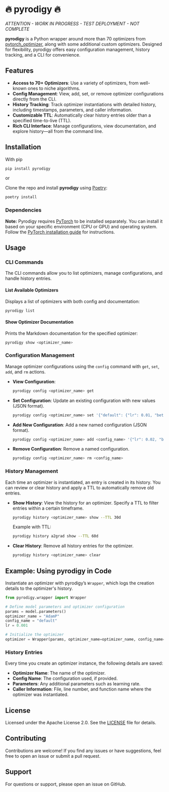 
# 🔥 pyrodigy 🔥

*ATTENTION - WORK IN PROGRESS - TEST DEPLOYMENT - NOT COMPLETE*

**pyrodigy** is a Python wrapper around more than 70 optimizers from [pytorch_optimizer](https://github.com/kozistr/pytorch_optimizer), along with some additional custom optimizers. Designed for flexibility, pyrodigy offers easy configuration management, history tracking, and a CLI for convenience.

## Features
- **Access to 70+ Optimizers**: Use a variety of optimizers, from well-known ones to niche algorithms.
- **Config Management**: View, add, set, or remove optimizer configurations directly from the CLI.
- **History Tracking**: Track optimizer instantiations with detailed history, including timestamps, parameters, and caller information.
- **Customizable TTL**: Automatically clear history entries older than a specified time-to-live (TTL).
- **Rich CLI Interface**: Manage configurations, view documentation, and explore history—all from the command line.

## Installation

With pip
```bash
pip install pyrodigy
```

or

Clone the repo and install **pyrodigy** using [Poetry](https://python-poetry.org/):
```bash
poetry install
```

### Dependencies

**Note:** Pyrodigy requires [PyTorch](https://pytorch.org/get-started/locally/) to be installed separately. You can install it based on your specific environment (CPU or GPU) and operating system. Follow the [PyTorch installation guide](https://pytorch.org/get-started/locally/) for instructions.


## Usage
### CLI Commands
The CLI commands allow you to list optimizers, manage configurations, and handle history entries. 

#### List Available Optimizers
Displays a list of optimizers with both config and documentation:
```bash
pyrodigy list
```

#### Show Optimizer Documentation
Prints the Markdown documentation for the specified optimizer:
```bash
pyrodigy show <optimizer_name>
```

### Configuration Management
Manage optimizer configurations using the `config` command with `get`, `set`, `add`, and `rm` actions.

- **View Configuration**:
  ```bash
  pyrodigy config <optimizer_name> get
  ```
- **Set Configuration**: Update an existing configuration with new values (JSON format).
  ```bash
  pyrodigy config <optimizer_name> set '{"default": {"lr": 0.01, "beta": 0.9}}'
  ```
- **Add New Configuration**: Add a new named configuration (JSON format).
  ```bash
  pyrodigy config <optimizer_name> add <config_name> '{"lr": 0.02, "beta": 0.95}'
  ```
- **Remove Configuration**: Remove a named configuration.
  ```bash
  pyrodigy config <optimizer_name> rm <config_name>
  ```

### History Management
Each time an optimizer is instantiated, an entry is created in its history. You can review or clear history and apply a TTL to automatically remove old entries.

- **Show History**: View the history for an optimizer. Specify a TTL to filter entries within a certain timeframe.
  ```bash
  pyrodigy history <optimizer_name> show --TTL 30d
  ```
  Example with TTL:
  ```bash
  pyrodigy history a2grad show --TTL 60d
  ```
- **Clear History**: Remove all history entries for the optimizer.
  ```bash
  pyrodigy history <optimizer_name> clear
  ```

## Example: Using pyrodigy in Code
Instantiate an optimizer with pyrodigy’s `Wrapper`, which logs the creation details to the optimizer's history.

```python
from pyrodigy.wrapper import Wrapper

# Define model parameters and optimizer configuration
params = model.parameters()
optimizer_name = "AdamP"
config_name = "default"
lr = 0.001

# Initialize the optimizer
optimizer = Wrapper(params, optimizer_name=optimizer_name, config_name=config_name, lr=lr)
```

### History Entries
Every time you create an optimizer instance, the following details are saved:
- **Optimizer Name**: The name of the optimizer.
- **Config Name**: The configuration used, if provided.
- **Parameters**: Any additional parameters such as learning rate.
- **Caller Information**: File, line number, and function name where the optimizer was instantiated.

## License
Licensed under the Apache License 2.0. See the [LICENSE](LICENSE) file for details.

## Contributing
Contributions are welcome! If you find any issues or have suggestions, feel free to open an issue or submit a pull request.

## Support
For questions or support, please open an issue on GitHub.
